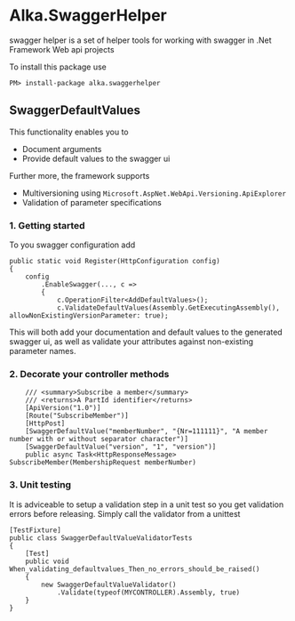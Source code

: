 # Alka.SwaggerHelper
swagger helper is a set of helper tools for working with swagger in .Net Framework Web api projects

To install this package use 

    PM> install-package alka.swaggerhelper


## SwaggerDefaultValues

This functionality enables you to 
* Document arguments
* Provide default values to the swagger ui

Further more, the framework supports
* Multiversioning using `Microsoft.AspNet.WebApi.Versioning.ApiExplorer` 
* Validation of parameter specifications

### 1. Getting started

To you swagger configuration add 

    public static void Register(HttpConfiguration config) 
    {
        config
            .EnableSwagger(..., c =>
            {
                c.OperationFilter<AddDefaultValues>();
                c.ValidateDefaultValues(Assembly.GetExecutingAssembly(), allowNonExistingVersionParameter: true);

This will both add your documentation and default values to the generated swagger ui, as well as validate your attributes against non-existing parameter names.


### 2. Decorate your controller methods 

        /// <summary>Subscribe a member</summary>
        /// <returns>A PartId identifier</returns>
        [ApiVersion("1.0")]
        [Route("SubscribeMember")]
        [HttpPost]
        [SwaggerDefaultValue("memberNumber", "{Nr=111111}", "A member number with or without separator character")]
        [SwaggerDefaultValue("version", "1", "version")]
        public async Task<HttpResponseMessage> SubscribeMember(MembershipRequest memberNumber)

        
### 3. Unit testing

It is adviceable to setup a validation step in a unit test so you get validation errors before releasing. Simply call the validator from a unittest

    [TestFixture]
    public class SwaggerDefaultValueValidatorTests
    {
        [Test]
        public void When_validating_defaultvalues_Then_no_errors_should_be_raised()
        {
            new SwaggerDefaultValueValidator()
                .Validate(typeof(MYCONTROLLER).Assembly, true)
        }
    }
 
